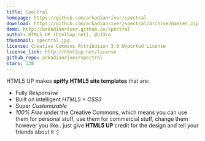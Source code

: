 ```yaml
---
title: Spectral
homepage: https://github.com/arkadianriver/spectral
download: https://github.com/arkadianriver/spectral/archive/master.zip
demo: http://arkadianriver.github.io/spectral
author: HTML5 UP (html5up.net), @n33co
thumbnail: spectral.jpg
license: Creative Commons Attribution 3.0 Unported License
license_link: http://html5up.net/license
github_repo: arkadianriver/spectral
stars: 138
---
```


HTML5 UP makes **spiffy HTML5 site templates** that are:
- Fully _Responsive_
- Built on intelligent _HTML5 + CSS3_
- Super _Customizable_
- _100% Free_ under the Creative Commons, which means you can
  use them for personal stuff, use them for commercial stuff,
  change them however you like.. just give **HTML5 UP** credit
  for the design and tell your friends about it :)
